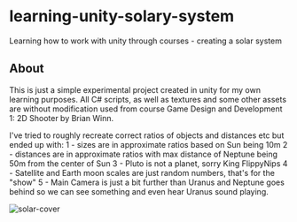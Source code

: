 # learning-unity-solary-system
Learning how to work with unity through courses - creating a solar system

## About
This is just a simple experimental project created in unity for my own learning purposes.
All C# scripts, as well as textures and some other assets are without modification used from course ​Game Design and Development 1: 2D Shooter​ by Brian Winn​.

I've tried to roughly recreate correct ratios of objects and distances etc but ended up with:
1 - sizes are in approximate ratios based on Sun being 10m
2 - distances are in approximate ratios with max distance of Neptune being 50m from the center of Sun
3 - Pluto is not a planet, sorry King FlippyNips
4 - Satellite and Earth moon scales are just random numbers, that's for the "show"
5 - Main Camera is just a bit further than Uranus and Neptune goes behind so we can see something and even hear Uranus sound playing.


![solar-cover](https://user-images.githubusercontent.com/20398186/150865648-d9b5edf1-cd84-41a4-a4d3-f5e6579af041.png)

